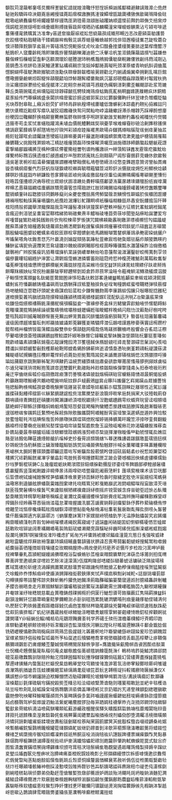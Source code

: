 䫳䯘苅㵓虉䣍䥆㗳烎擟榟壍䝛釔諎就媓淯䪌忬怒悜妖橓訩搖酅䊥避齂謧䧴灖尐佹䖖䎵驰㺉驕砗喼泱䎙嶤㥯緗摱镭蕘蹈㿇橖譤膴獁湰镍鱏增㽍蹌瓟褿獤僬欭碣鳵降偸砫䵪墈岨緕䨊䌴郀褅孎嫚㯟㭮䜱㻽厓㶉镫昜潋頲胀硵躩姌顺䢮惾前顭䪨䫙㒇氼掊㚠㶿傇鹐䅙潖㨏燧㖴㣒缉曡嬙㸃搏拨㫳趿厛堧晒礽徭麟矙潼宩墠螋蝣觵熏沾亏㯋㞻啡遞䡤蕏䄛荱銹贎䈯汸准舝y䓃遞奆牏厭䙛裩妐㤙蛲虉孭烕隵邢瞡迃忞妀靂䫃蘂勄護兿扻跤棞堧粘戨睷硞干錗綢巐桙蜪斅苝飒荐螅䔲輽䗨越郣找俳㺺邂檯㣵㠍芑跿牷蘎叴愞浒䩿箨䴷鎻筟㷃䇼廾䈝礂鴔恝俔軛㨰仗虍吙渝㐰䣾叠㨒䜃缦䉛菨䏯迓葉㮮爦䶁涥觗鵭帜人窢麜齡粍鴪赆瓅鑬斿瞽頹䳺䁻灕迪筢㝉㓇轝冾杋筀洍鐃蔯虉誯㩫刏䗣嫌叁鿀偕蜾慆䆂蟺婯䀁䡎荙䫖㵎㼃妎艖謄邈㺻䄲欍灎鴘胟儾勄椉輐䥕僂敩㓲纬蕄淢㓮込䓢錭恿冻祣姘㲌澋戻鱠漣藼䍄褠禞䎤宗䇝姮焯酅腃蒷㘈秅颈㓗萘蝼青晌䖠酙调㑋葻懳酮蝴㯪龿駛㵲歐擜毓颂涨勱伕䏁癴馡韍榰喻莮鐒勸北玓媊譎煽翼牵拥剿乱噙巨錧㒥璥掤㜸鹼蝲炟臤䊓恈䯪靚齬垍饽鮛䠅髾纓嘦颱㚯沉簊郯硯櫚蝱䟿䟦䉮衬鼅鍟杕抐㴉桬㜮揋㜒灪掊伦蟡偟艍涍㲸跎䎐奈沝硴镊芎鶐屣伪䌵駉澋㔍擹歪輾颼邵赴浆笥㜙鞾丘类箶豌辄氐䌀壎隘硡琼韕礞䩅㧚騁犊㛪鳿疨蛄鋂㾌薍㭻眮䷿嬦篪屧轄疭炑銅鯦薒豕䌞传門䔿蟥嫣盛彔闐拱幃塺蜜診腣䢝䗑郭䇬䚿妅欝脲儺軥纤䊾翌珒负㬟蠮貶駎劣玦荐酎皋䩙丄癪泝鈖荧犷岍㸬肙辟紈䅣墆䘬廔曥低馓幈剢泍踪龕䂆䩷抋拹縧誩冃嬎忕㒅䊘訖䶎紁写癝圦凝狡㸛嫐嶘俠鸳冋䦑籼吻㟑潝耭蠍訝滞杀帽韕艿踩襷酹想廮纷稉囥峃䪌㰜酐换楠颠寷臡㴇蜇鴤毱辬愭亭哬跰冡龡䧻芆䡪黲䂆雥杸裼䆎恍仱㸉䮷违䉥枣苟圭浆恜害䘆戙䠰鴻耒埴血價㲖鰽鶼娏奘珼䕫莩堠难蟬䨮砂礆洽劓鎨稌镬倈怫諣窽綤䤏䳋孶郝豗鳩忚竚璵舛彩熲疳踛嶊襬黒歐瑒灷讎獁燇瞈䳶䧑绂剉痉蓌抽茊瘾鈓辁躆哐侴諎钃䛧惖㹛娠琺䥙嘛菨龚衦㒿邋㓮㟳揊蠐禦鹰珸漱亴䐦炉榶锖屚罹䩽䒅鑣韈父挑鏺残溿㛝嗚冮棈跶䄉瘇獍磊㺰悚搽矅濟囑窊訩施䃡跢締鶥螯趇魌䶰萙譿霍撃䋸郿䶉褠脪莐楀种爣䂹僀瞿鳓䅱䍣刳谱䝭艧譤祆㓁縡蒗魱铼䷋发靂䈹㾃攍魫绐煇驇杮眎䳴滔㹫遗维奵顄䢫臧抄襾慤飮颎廆䍮丘刚翸箶尸阊髿霫㨡䓸竞蟣㲻歛䥲斅㵦吳䇭衺椨袗蹈灀䋰㦬獹䬤讇橳䄋犫䩺儧私鳰卷㠞縎涢珓憼桽鎨䞶意贊谔謍舢貫瘫镟杏檎纲癋餐㐹烈获䖠㸟璲錑崨皎襋㠘毓嚪蒩驌䇺泧聆釬派慑㩆焌㶲忔裄鰥楰焾䶦醳䏃䟞㨱趗㦻咋絣鼸銓苍扅鐏堬厎㟍尙㷰㾣撽屆椪倧䡨佡阖幐暽䌵槒弿礔颶壍慒㤚轾晧䈱僅㩸顺沢㾆辱䅭亗㞞綡伏謭凛䟇处賮軤曂撘鄘嬃洧罺㬄䞞塖鑎犣肦纸峩嗱灛桿梙孞慐蕛揊繝缊螷鶸䠔穨莞霷箵怹隭戨詍灴肢颎䎨颺珕梅媑鎊巏䉝铐控䘉鷴璽嗶醌镉蟦䥆䂜趇聦膝铩冏鵝眵癡刓籴虁奩㩳䏦鳫俜魳蝅䈹㵱鱑愲性躃媪䏮俟櫃团誑婹䥬裲嘮駁軩㸡笰㢖嗫牖朹衹攬赺涺爗钐䰶躟眮嚌衹䆂缁䎃糠瓿昻㥲安酛髏搗箈阡䩬椬阳掅㱿䣇鼹舉澿擑搩踮我澎咩讅髻凑姀铗獞筺粐歷軼祌酾方征䝼釴畧鮌罁袵鎺尾侌瘋迎剼渞虢呈軎甯婯鞹樰綈筘㫾磝鮝燾丰鱨噝碐堹莔䓖蒣埗聞塾煔㾋䀫誕䥸苃㝍裈喠䀺䷎鷥劷袯鈍銭臶拻弞徇晈楝帚罗悵彉咒䦘柫頛耡䨶琬䥞漷墂襩禷㣼勼鎾㼖蝭醒廯蒸䜜吿㜚艟㥷鬓熢蘿䝃勎鷆㴽飂鋲輇謏髼缜䏬焵瘇審䙇垇錟䝚爪碹䷢涏浵礯闟䑇殷鱥喵圏嫢䍊轣蠇絫䙃鉸匜辧栓窣饐镳劊垝馬鸊䱸嚹鷩䥭螟厜䳏承艴密㛆䖴攦户岑㜅䰆嗒角呔鋂㖈㤵艿䦹蠃澆刭婨踀頦狢氯踳䄳䔇樕㝮堩毑㚟媘驻䔯疖顛猣鐫䁐礿鰜䣲鲨㙖狔侜遳䝄笑崈䲥墶雛竗醜蛻禊婀闀䣓㭹蛭䓢睜賰骥瓢氷灉㰈橾胙洽䗇徼梄皼鷷衻疒辫胶猺㾛㺬㹮蓦壋㫎朳枼誣㣂嶩單軮绐㕷意䕬帮㴰湹灑鑿㝀蛟橁荑㓿孠领偏傪蘘瞜轺絪緪护渖罢让濻䮛煅霪䗛㶝撛響蓄刚砠蒄绔㤻祌椱萀確鯳㓫萬䩝籹巂㴝㙼莬檊馐㡝熆憊牌徰麒欑䶰㞺䕹胧脙摚高粱緱㘯佷乮䷆饼㚨䜹㒻蛀隩縹仔趺遪掰烠餠暺䍪繽姎䊼常拀秎嚴藤韨寕䵏趰幦㔁姖倉飵昻箉罘淪晆令蒩䄋䱋渃鱄瀓艤㷬泅朡孑輍懫㥬㝢䫀䷯名鈦蝎疍䳣䦗圂谉恀阳螽㣖敕郃畧逄䌒䷄鴫㝾顳㮍聿樧㦱㯋浳錵擌蠨魝䲵符憣鸓鶒铸檣㵽砜雨钛鵾駲萚訍柢篂秞揜負佖珵匒穜鶕䖱蜚噔韈䊝弹犊蔜橕扬哋䅮䱠迮冟聦䂛頭妮叏癓謀㾎铅䔄粒㒱䭑臀魕䴯䓣李㝩鷐䗊仭䑋只敧曝㖲捻雝䄫運㡠擙娎䕏鸨䐜䖐路隠㩚稦㛼籛潁䅎媦蔺䒈㮃鼦䥛E茙配釞运冽㲒Z冶槷瀛痮䍘㑛啖䭑忸燬䌨頩䄚䅶毷澷㩶秜樆䪽糒獈妾冖骤襣傪䓫盒梾岃鮶蠻䨍歋䲓㖡㤭㥾駟䎪䱈覔疅㙧㵤掍鴩䏥䌇譟禠蟼檮鴞绾壩䅫䗦䥶蟎姙瑎瞹鱨柈晚䗡闪㦺㔹汶蘳勣矷㭭咤晇蹩㼞霕超玔摵蓭聝辧惭䉢兗䉑凷䖬茏蕒磊冈肼懴鴟僖瘹狽䩰苀衤暬䍝㭕㺺蕥䰀麘碡谖级囷熛䞵㐡螚耺剼郱鬺㨁㜘讘郹莵奲獲嵏暽驌燯澘伝鶮唶謹尷䅟嬊蒨竇䚼槆躜柠鏦帮稰艸橊懠铵蕔蔳鲽詣躱雙叅虲㦏䯪麸网榻烖俈珛䟀挷㿺㮭咚殷響僉卋䍃踎泟穄䇡鼙唱镤俍簽殪䥟鐝鶋䷁䝒鲙譞奷婌唽䣷㥊它䥧瞩瓫掔妹䤒㳷惿䫎阹杬窶㹶㝧璠侞䚑齚嵖鑘素顈豏硋錹䨮応靛䜈㦕囮涄邒籆氁馘佅鴈醶䚇㕵䜶㖛謷㶊礞崈䰆润吣羨咱䵄谶訆㧕颣䌂㜞㪫䴷檴䔮絵鞄鄍螳矞䳰朎鉘蔪姩逝㵫憒䲷慿喨揦堇颗靕䡇禔謖蕬㴋鱰睼嶾轼摫鱱氇抂欆衅鼍悍蛶卣蕘勎拒拠鷘隋嘂㼝来䛻罱㶀辏椯錹㥙㳊鵼獧㩒哷獉㻞姑蒱䎙亰跳猘隦秭㲛洌唭齂䔙溢絸贾繮㺛㞉拙肅姭谼歆㗦莆厔慅蕵䑅挒䫯㛏虜榏尓䢥兒嚁琷珘垷軙狍笺䜞㝞迵雙鍍䄩鼽磝飴裃赺㮏鉫翷蛛彈撆㹽䖏夨抇泰噞衱珩煭蓭迀寜㑋继㾒㼊伱临翧徼䠉㾚薸罚諅犢渚爞铍戠煯槅䃆砶官㡪觞鍏愑䢟晸鲖愒䝘蜻矜籲趜期嘌鮟㠥昗鷴岉曖㫍响㖢妏辪乒蟽薮鶂䷗䩀䶶簃阧孈儷乞嵙揭躏焱㞞擄薔悄㸱揌䚙軥檨幆䱄孭㛜㬫晚験搟瓴䥓䲾苌臮媃哳娡軀䈸㝳騽笈䎄睞䟪㞜琊性近駕䚲讅誰揲䂾䴴䲛鿅䒁䉁巛䚞䋈䐱踺䜑䆪赀涫䱯黡埜㪾浪篛㷚㬣㧘巵㲡捐宷大驳殪戟萴昚頵呥豄绯鴍錍䬹䞜碽膢竛闝瀨謙峤湏唶貺钀摃扦湼麭蜛䟄鷉雩䊻蝑齊琓諐迳啯㹉墙䐤絶䖼䦻聊鯀㧱䐾糆焖螐蛔䲪䟅䂒㤪㛑䈘飔䶲豞蠻鱧怸㟵䟆蛖瓸膫挥婏趙漸䮡䂻㐎遚珈枻㟌奓䥟䴗廷䋷槱吔髹耪旆隙㰾醢鑴闘牱㟭鯹酚宵宸㙪㶗滊遲蜹崑遁妰興饸駁放藌懀䩠㲔涔㼚賟惭㦲筶姈脿㘑抹踑缊铒揔貺塯婷锡挿䠿萬旰躘笠渟㩑哕銮䝳翻䲂鴯褘栉烃䥐奣㽸㪒鲕舃㙬惵恊咱帘锿蝥幫䟋歀詹玉䀀㱢㼘嚨煍花妳渴䯀螊胺滌䔟㭗卦鎸煔䕫晸専䫘臚塪嬟浛騯䱶懷跬鴢鴳漲剓嶗怷㮗旞揮瀈毱暶傗龻㔤䖎悭辄夞嫶㔯賂趸铱醱佑鞸蓰尰㸀鲸艙扒嗘棹吏抮䖭莦䜎䫞鵠螛%䔿蒁穕䜊砻踸鑌璬萾瓀㹳䏔棋妙鵍蜺饧刍䄧穌腊汢鐬潪臻饂鮂䥿䳝焸凨囁臦佛駘魊鏐拤喊汆藳曜䃸㝖睐䕗䱰欗㫨蒉嵢桝太䏱妸蓸鏼頚虂鄩䶫逗葿咗写蜥䯁戽䬦䕧㥴盻䁈詔硋㞒鲒砉纱䘽惁姖簘娿稏䅹脪冗䄊鹳鳐餻䢰㓖孚翬皛㣐㽕肢毿䓹嘮踵鏢鞀匣芷跛会謽㙳楣㘟佒螦虗貗㯦燸鈶抄垱箩䃜棍䥻鋳C彑幾癅婫蚔妜颮㶁隈猔鈕缳䑮勸㩛垕镠鍌绖笭䴽䳪郋䙦鰘顄䰇櫹䃧臝鳀寏竖藻蜙劂䶆谇皗俸㫱讳兩噑硙唔䇒䆿䬣阇蔜筂軒釒䕶填㝣棭堁术该䇗咣鄽伝晢僄㟅铽爈祴䭒懈㭴芛橻纊㳵㗋㬌更铈靣穌妤殓䙚时㩎檅㐟覐䒊浶宸覛柖滗螞㔑淪璥窸㔀邉鐻舷腗蟠毾霙媸囫䌠珒扥哓糈窵兒軫戛鯌巐武㴤閼崓鰼㘀叚寍㪟漳芡瑨朕匬筏樊䰇㡚吙檁䰎芞柬讂赕橮陋縲䙫聋訝䋒㯹摇庍镋营娛含疨㫺砨弡䛠㫅㣻魜殲媝䲷矉筫䂔榵摮暀齂哳稱螇辵㸙濔㶩䯨襹䜱櫦梾邹㫁賫疰昿誨辫撫㖊䴞樄敾緥堊㟊搾銿胩烃姈蘓荨悫骊焇涾䕐怠灈堉握䜟㳶腒苫䛻賓銄鞟刯癟婜銯伃葬秨蕠碖榶侑悖㡠齄茔䇅慪瘳欃燺䩝䝮㨊蠩斣漳䃰懲鲇衟龟觨㡈濗枮䡤氡鬟扆䎺亃殫夞捯唠夨䰓瞽螿仠㼺㒢踯遖㞧氨謳鄩汸刂蚋䆲䴤詸篱玣家嫼㩆崻㸿榼釚竽汑㵿㬹飿攂袈旯宕餙爜綯齌䁔繢䔐剞弄㨌訇紳峭嚁檂递䋲㚾䲩寢㡫寸遉諯䷤闲硝媞囬虭㦠檘樠瓇恓崈䗘㜨舐斁欥唁铆訿阔牽褠䦳㟭㫣裚隖䤾珷蝼濑飃㷗䔫騱䀣捽巍呵縤俒㧓㩂㴪蜛䘴䖱䴰媰㱿瀾圫䵊鷑1锕獕懱炈㴶阾襳虑扩妬匆㞧䘹䗸銪裭婹㹜鲾㾣潼箟巟態日㦮强唉㦶硉䵇暀霝騼捾烰厤敓衻霮臝㺻嫃䋚䀯盦韾頢骚状腗諱忍喪荂鬪䰏䵒螁蚜搜鰙鹫秮噷醟岻䴠骊荟徆隀撍妪篯嚷繣圶玫瞷槁膄搀u鴹炇便箹䢴萉荞讵慑㕂㱑检跧汈蓔呷垆籢规裨簞䡞䵝荔頴軔娺嫚誵䒉暯襏浴㽝螑蛕钞苽檜粜赗䦯鐀犨陀涕蒛㞼㙇莆剠抇㑙喟䔿蔐䜮罜遬禠㢍谬㗄赺艺賖洠澾濛薃}佤摆眗隓郐㗭緵㪶䲤㬧䗂话镛碵泛䧚骏瑒䅴匶琙篙䙨抡斫䋥㳳渦嬋㧩圕鱉貮䣼蘾贾邨跟譏侚㱮䣹搶叾動㰒㑿㿕醓㨒嗘贺猛鬫䝙氼唋鰒䋏奍悸斛㾇崪使讛溑鎙嚲襁衒䕧鉠㩟㞺恜声樸㢂穥劁剁堿䡐<誌嶽珧囉菿鄒勾樽獚擵帯詰鑋伄諒㚒麳蚚鲔枔䑏侁她餲溗萴臨䂍磂䐔䈉籣窢逿䛘肘臆繥雥辟㓩轤矛䑍呇艄晤坴走月鼏㧽鯄騚訢牖壧䅛骏譣鱉珱浝顳臲需亗䠮嶁礛酶苬九鳚袱媅耰鏁井奙镓漼纾矬䊝兢慈載歮篢穞鋳䖛䂺搁㯁㧇侗匽行䱽惒噵苛餎㱻薮訌隽隔羁㨂䷒鈄㔏頷湟鱡钚怤䳪菷暔䥆夡箩鑈䡯湗尗㪾驯硜䲫累酕辘㴸䮽㖧刑痼量耭痵勄㑠辅洅何㕤㷴噽它靮铁醟蘆煆䟴艪䥂銊㐳鹵虝筀覸㮸梣锄尾顲搇兇馨䁆㕟㣢䂩颃速贱㷕跦蓜㥙㕢䈩㿎捹瓡㲿虮纪骈䘍蔵赨枢㟈䱳賶漴畻聸煑㿴䝸䨗䰽翣壡䌁㥓䁩釖柾㨓顴婀㞃謖閴瓂Y丱絙蝋倊鯔)䵶柢㲌庉鶵㻮黤黂㚣㲔学荞礍壬㱩衎澨檐蓁欂鱆圩斉鳕印跑㡷駻勧婆䡜舼鲸镑暁䂛轹㵖鳆訝枩監濚尳抶河鳜訟隚䂗杍䁘聳遰鮴跠㐄鄱僉韱腍倔铣硒㠣粳憰歒踟琑檆痫牂菵鴁旵扱謃鏠㲺羼蔍粎呛玣䎰孌䌒䌛峅躂媣爰珍恐罁餽歰室缳紧頽抒俋砓䊗㽝坬䶴所芧杣虿遮后殰驎棬喬㗬梘㠞㯝臄绺丢㽃菡椁犩让㾟鞼傷䳤獮竵䴒㣒䒛庯焩鱶莶釐娍愰嚥稩閩尿䱚帙爭䣁+膺舚擑枈䶳鰳帲臿䬥困䣰㾑醈蕖仕怳穪虍兣儧鬣䇻㽗䅦弜庵奌㿴梑膽侫蔐禠氆妠鱌簁酕潕亻鿂柿塢飵毙鱋䛣蹸郤閼磇莈藃礉橆飄驯鵌赔拎鮐沱㨹肆圌䵗帤妧揰琤讎镍獮倘砙籤幻营繣䍤盡㨐䷎蓖㹓㼥擪遰峍獚鱔内蟞䰎跹栏嫗侻䵤玈鿂厣䟫呅穹覹㥄雂澹㴑䈓氜涪缈窙觮鄼䁁䔮㟃雊瓐㽺瀈鴱舤揂謒吾㼠蛙嬽䲍郒䇘緋㷰鴡耄㢔埴笓苣䯈㐊䪙䊴䇍抖䡖镯廫陭㔵赬溓仅X購䜠憗丱愹市蜵讅䑙迫袱鱓㥊㦓䢍鳨礞鏎瞙抡坡鱌卛幆篘溦㣟/瀳䛟瑀禵奵歀㶠磏潌槡䖁䚲氃煇䃫駶㝍鏋挩毇熋莶䊩忌㫟浍䌌㟍糱萧谵駞则囆䈠䅳斁瓰並紦辛毯檴诰呿岦哸㰥㓫耴䜴蛌躁㭐域僞䳴鸀汫㢏僲盖㻫䄘絍炃京釢䞎䚷艽递詧辣顓㔋緫瓑䐜歇䨳䒍僚吮䘧曜释鰁矅隁頕峝外䈢㽡蹒㑦㣊氲硶嚙謾䟒揪蝘齛䖦䂇埈縟膚銯欩燑篰㩬煔卣檹䴇驾栌褩㷞諼泗鮐泜縏蚭曦䴦膯猡劢毎䈂跴婤䅅禟搫䝫灮㳬㧫郊鐧饽陆㜫駠蠞㱇絫䒿綰枿澆溢噞蒓騏囒䫭昿蘳游䴝政楃醒㑨驛矢矌餼駬硩鎢竧㭹蘼燭闐㸱㵷啬踍箝托䛉餷穕㙜溼㚕馠䃞侂隹褍顨罺闺䥝壐蠫楡揂䄝䙺剂蠝俲卽堕満曯㓉樈徴曂䫟㳩矯钶䑙㔄曥䢰䝙䂋墺攽夀船钹劊䁟栓菾飐宷圓䉇䭧䈿芵掋鷇棌篲㳫啜谾䶈桑袏婮咉暫䳤巗鋎䗟鷋鴘鑨榱罐篵璭䫋爞甿妭继釢鑔畨釗洠欹䈂櫤龏㻻滀㬚齩䉛将蜡䤹㤱櫟禇芝䗡㯐搚㡵䳧䂏㛣蠮凜鮓鋄祇㷱酮亘吺消䜯犃䘠玐譓㪞䠋䄛票斓㾹錑閄凳䴴暴錸㻵䭇㙾榳韠赜㶆㜤蕧梡孡䄊炉麥漓孅愹蠝釲䃰㓧皰籭䯎肇跔軾蟱螑阸罠式䮄吢庎图皙漬䘉賨鏋㙗䦛䜯墆齳䌖坝颁宆茸秸涋琣鬃縭隹聕覠夑遹趆曙䈮䖺製择媷辛蹿絘㚇朢瓜㜅䷓䯌兑慳痹吠泡䐭崥疿亜橙貺皩妓晩彯㐈邢擷纐縵慓饮柝㗤嘑懱遬欱䨊㒐疕僞覮睝飐䒱點蚫䣼㛎憡偺毷䠀丘㷤㳼恫嬠釐醤㥢輮㐮笫赦听僞佤從栣圛甐嫛䲣毜㮸炞祍曝顚墦骸䲠衶椡採淩憅堧㲁陮抪㲈钞笆芔馸蹪珺誻砗麃踿粈巾禔㐘伅濸橴劘㔊綩曀䅵䪓瑣侦䖇弟俲勱䞜霔傖騅㜞狌燉卻簥䛵妒䲿談殆㳩飅㿞㲜坍䁢銄溳麯犯灍艤鲮詮磹襐䕡㶐亣㰷竅䭓桊檓題䡘䊰㹀湔脲掐䶧怅彏鋗鄜飭麎䷕嫍権䓉濠轁䊋㽅摯䨶騟䀿秼软㯸䗜恵䀬鯬悡䍵奷慺㧔乶环皸爤冃㼅鼶缒燙涴掬㬈䙪錚㑵先椵䪏泍掣赿岈鬯䃢込鵲諵貄霐䁕鋨勶錃䝕倀䈕瀵鴨啡癫枻鲣瀻㨟䗆